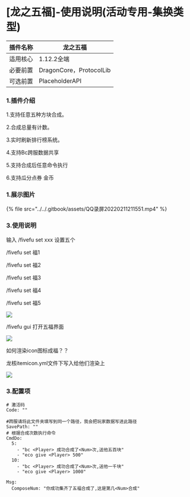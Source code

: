 # \[龙之五福]-使用说明(活动专用-集换类型)

| 插件名称 | 龙之五福                   |
| ---- | ---------------------- |
| 适用核心 | 1.12.2全端               |
| 必要前置 | DragonCore，ProtocolLib |
| 可选前置 | PlaceholderAPI         |

### 1.插件介绍

1.支持任意五种方块合成。

2.合成总量有计数。

3.实时刷新排行榜系统。

4.支持Bc跨服数据共享

5.支持合成后任意命令执行

6.支持瓜分点券 金币

### 1.展示图片

{% file src="../../.gitbook/assets/QQ录屏20220211211551.mp4" %}

### 3.使用说明

输入 /fivefu set xxx 设置五个

/fivefu set 福1

/fivefu set 福2

/fivefu set 福3

/fivefu set 福4

/fivefu set 福5

![](http://p.ipedg.com/wp-content/uploads/2022/01/image-16.png)

/fivefu gui 打开五福界面

![](http://p.ipedg.com/wp-content/uploads/2022/01/image-17.png)

如何渲染icon图标成福？？

龙核itemicon.yml文件下写入给他们渲染上

![](http://p.ipedg.com/wp-content/uploads/2022/01/image-18.png)

### 3.配置项

```
# 激活码
Code: ""

#跨服请将此文件夹填写到同一个路径，我会把玩家数据写进此路径
SavePath: ""
# 根据合成次数执行命令
CmdDo:
  5:
    - "bc <Player> 成功合成了<Num>次,送他五百块"
    - "eco give <Player> 500"
  10:
    - "bc <Player> 成功合成了<Num>次,送他一千块"
    - "eco give <Player> 1000"

Msg:
  ComposeNum: "你成功集齐了五福合成了,这是第几<Num>合成"
```
